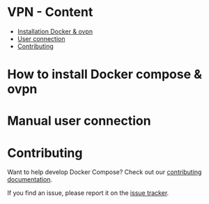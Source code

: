 # VPN - Content

- [Installation Docker & ovpn](#How-to-install-Docker-compose-&-ovpn)
- [User connection](#Manual-user-connection)
- [Contributing](#Contributing)


# How to install Docker compose & ovpn


# Manual user connection


# Contributing

Want to help develop Docker Compose? Check out our
[contributing documentation](https://github.com/docker/compose/blob/v2/CONTRIBUTING.md).

If you find an issue, please report it on the
[issue tracker](https://github.com/docker/compose/issues/new/choose).